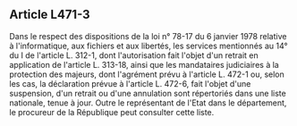 ## Article L471-3

Dans le respect des dispositions de la loi n° 78-17 du 6 janvier 1978 relative à l'informatique, aux fichiers
et aux libertés, les services mentionnés au 14° du I de l'article L. 312-1, dont l'autorisation fait l'objet d'un
retrait en application de l'article L. 313-18, ainsi que les mandataires judiciaires à la protection des majeurs,
dont l'agrément prévu à l'article L. 472-1 ou, selon les cas, la déclaration prévue à l'article L. 472-6, fait
l'objet d'une suspension, d'un retrait ou d'une annulation sont répertoriés dans une liste nationale, tenue à
jour. Outre le représentant de l'Etat dans le département, le procureur de la République peut consulter cette
liste.

